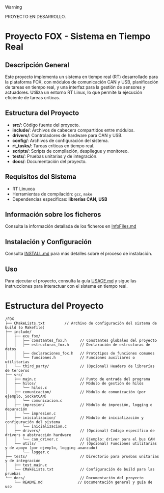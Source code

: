 
>[!WARNING]
>PROYECTO EN DESARROLLO.

# Proyecto FOX - Sistema en Tiempo Real

## Descripción General
Este proyecto implementa un sistema en tiempo real (RT) desarrollado para la plataforma FOX, con módulos de comunicación CAN y USB, planificación de tareas en tiempo real, y una interfaz para la gestión de sensores y actuadores. Utiliza un entorno RT Linux, lo que permite la ejecución eficiente de tareas críticas.

## Estructura del Proyecto
- **src/**: Código fuente del proyecto.
- **include/**: Archivos de cabecera compartidos entre módulos.
- **drivers/**: Controladores de hardware para CAN y USB.
- **config/**: Archivos de configuración del sistema.
- **rt_tasks/**: Tareas críticas en tiempo real.
- **scripts/**: Scripts de compilación, despliegue y monitoreo.
- **tests/**: Pruebas unitarias y de integración.
- **docs/**: Documentación del proyecto.

## Requisitos del Sistema
- RT Linuxca
- Herramientas de compilación: `gcc`, `make`
- Dependencias específicas: **librerías CAN, USB**

## Información sobre los ficheros
Consulta la información detallada de los ficheros en [InfoFiles.md](InfoFiles.md)


## Instalación y Configuración
Consulta [INSTALL.md](INSTALL.md) para más detalles sobre el proceso de instalación.

## Uso
Para ejecutar el proyecto, consulta la guía [USAGE.md](USAGE.md) y sigue las instrucciones para interactuar con el sistema en tiempo real.


# Estructura del Proyecto

```plaintext
/FOX
├── CMakeLists.txt         // Archivo de configuración del sistema de build (o Makefile)
├── include/
│   ├── ecu_fox/
│   │   ├── constantes_fox.h      // Constantes globales del proyecto
│   │   ├── estructuras_fox.h     // Declaración de estructuras de datos
│   │   ├── declaraciones_fox.h   // Prototipos de funciones comunes
│   │   └── funciones.h           // Funciones auxiliares o utilitarias
│   └── third_party/              // (Opcional) Headers de librerías de terceros
├── src/
│   ├── main.c                    // Punto de entrada del programa
│   ├── hilos/                    // Módulo de gestión de hilos
│   │   └── hilos.c
│   ├── comunicacion/             // Módulo de comunicación (por ejemplo, SocketCAN)
│   │   └── comunicacion.c
│   ├── impresion/                // Módulo de impresión, logging o depuración
│   │   └── impresion.c
│   ├── inicializacion/           // Módulo de inicialización y configuración del sistema
│   │   └── inicializacion.c
│   ├── drivers/                  // (Opcional) Código específico de drivers o abstracción hardware
│   │   └── can_driver.c          // Ejemplo: driver para el bus CAN
│   └── utils/                    // (Opcional) Funciones utilitarias y de apoyo (por ejemplo, logging avanzado)
│       └── logger.c
├── tests/                        // Directorio para pruebas unitarias y de integración
│   ├── test_main.c
│   └── CMakeLists.txt            // Configuración de build para las pruebas
└── docs/                         // Documentación del proyecto
    └── README.md                // Documentación general y guía de uso

```
